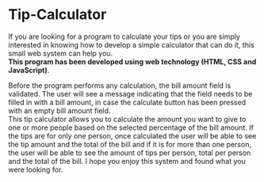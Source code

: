 # Tip-Calculator
If you are looking for a program to calculate your tips or you are simply interested in knowing how to develop a simple calculator that can do it, this small web system can help you.  
**This program has been developed using web technology (HTML, CSS and JavaScript)**.  

Before the program performs any calculation, the bill amount field is validated. The user will see a message indicating that the field needs to be filled in with a bill amount, in case the calculate button has been pressed with an empty bill amount field.  
This tip calculator allows you to calculate the amount you want to give to one or more people based on the selected percentage of the bill amount. If the tips are for only one person, once calculated the user will be able to see the tip amount and the total of the bill and if it is for more than one person, the user will be able to see the amount of tips per person, total per person and the total of the bill.  I hope you enjoy this system and found what you were looking for.

